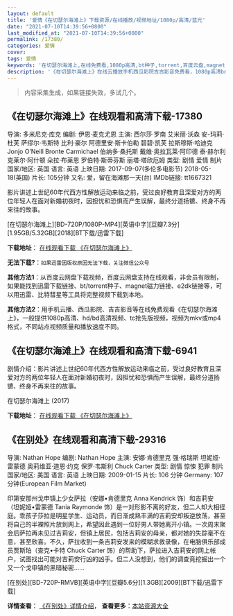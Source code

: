 ```yaml
---
layout: default
title: '爱情《在切瑟尔海滩上》下载资源/在线播放/视频地址/1080p/高清/蓝光'
date: "2021-07-10T14:39:56+0800"
last_modified_at: "2021-07-10T14:39:56+0800"
permalink: /17380/
categories: 爱情
cover:
tags: 爱情
keywords: '在切瑟尔海滩上,在线免费看,1080p高清,bt种子,torrent,百度云盘,magnet,磁力链,迅雷下载资源'
description: '《在切瑟尔海滩上》在线云播放手机西瓜影院吉吉影音免费看，1080p高清bd/hd未删减完整版和tc抢先枪版，mkv/mp4格式，附带bt/torrent种子、magnet/磁力链、百度云盘、网盘资源迅雷下载链接'
---
```


>内容采集生成，如果链接失效，多试几个。


## 《在切瑟尔海滩上》在线观看和高清下载-17380

导演: 多米尼克·库克 编剧: 伊恩·麦克尤恩 主演: 西尔莎·罗南 艾米丽·沃森 安-玛莉·杜芙 萨缪尔·韦斯特 比利·豪尔 阿德里安·斯卡伯勒 碧碧·凯芙 拉斯穆斯·哈迪克 Jonjo O’Neill Bronte Carmichael 伯纳多·桑托斯 戴维·奥拉瓦莱·阿印德 泰·赫尔利 克莱尔·阿什顿 朵拉·布莱恩 罗伯特·斯蒂芬斯 丽塔·塔欣厄姆 类型: 剧情 爱情 制片国家/地区: 英国 语言: 英语 上映日期: 2017-09-07(多伦多电影节) 2018-05-18(英国) 片长: 105分钟 又名: 爱，留在海滩那一天(台) IMDb链接: tt1667321

影片讲述上世纪60年代西方性解放运动来临之前，受过良好教育且深爱对方的两位年轻人在面对新婚初夜时，因担忧和恐惧而产生误解，最终分道扬镳、终身不再来往的故事。


[在切瑟尔海滩上][BD-720P/1080P-MP4][英语中字][豆瓣7.3分][1.95GB/5.32GB][2018][BT下载/迅雷下载]

**下载地址**： [在线观看下载 《在切瑟尔海滩上》](https://www.btdx8.com/torrent/zqsehts_2018.html) 


**无法下载?**：`如果迅雷因版权原因无法下载，关注微信公众号 `

**其他方法1**：从百度云网盘下载视频，百度云网盘支持在线观看，非会员有限制，如果能找到迅雷下载链接、bt/torrent种子、magnet磁力链接、e2dk链接等，可以用迅雷、比特彗星等工具将完整视频下载到本地。

**其他方法2**：用手机云播、西瓜影院、吉吉影音等在线免费观看《在切瑟尔海滩上》，一般提供1080p高清、hd/bd高清视频、tc抢先版视频，视频为mkv或mp4格式，不同站点视频质量和播放速度不同。


## 《在切瑟尔海滩上》在线观看和高清下载-6941

剧情介绍：影片讲述上世纪60年代西方性解放运动来临之前，受过良好教育且深爱对方的两位年轻人在面对新婚初夜时，因担忧和恐惧而产生误解，最终分道扬镳、终身不再来往的故事。


在切瑟尔海滩上 (2017)

**下载地址**： [在线观看下载 《在切瑟尔海滩上》](https://www.btbtdy.me/btdy/dy13268.html) 


## 《在别处》在线观看和高清下载-29316

导演: Nathan Hope 编剧: Nathan Hope 主演: 安娜·肯德里克 强·格瑞斯 坦妮娅·雷蒙德 奥莉维亚·道恩·约克 保罗·韦斯利 Chuck Carter 类型: 剧情 惊悚 犯罪 制片国家/地区: 美国 语言: 英语 上映日期: 2009-01-15 片长: 106 分钟 Germany: 107 分钟(European Film Market)

印第安那州戈申镇上少女萨拉（安娜•肯德里克 Anna Kendrick 饰）和吉莉安（坦妮娅•雷蒙德 Tania Raymonde 饰）是一对形影不离的好友，但二人却大相径庭。乖孩子莎拉是明星学生、运动员，而日渐成熟丰满的吉莉安却叛逆放荡，甚至将自己的半裸照片放到网上，希望因此遇到一位好男人带她离开小镇。一次周末聚会后萨拉再未见过吉莉安，但镇上居民，包括吉莉安的母亲，都对她的失踪毫不在意，甚至欣喜。不久，萨拉收到一条吉莉安发来的模糊求救录像，在电脑俱乐部成员贾斯珀（查克•卡特 Chuck Carter 饰）的帮助下，萨拉进入吉莉安的网上帐户，试图找出可能对吉莉安行凶的凶手。但二人没想到，他们的调查竟挖掘出一个又一个戈申镇的黑暗秘密……


[在别处][BD-720P-RMVB][英语中字][豆瓣5.6分][1.3GB][2009][BT下载/迅雷下载]

**详情查看**： [《在别处》详情介绍](/movie/29316/)， **查看更多**：[本站资源大全](/movie/t/all/)

